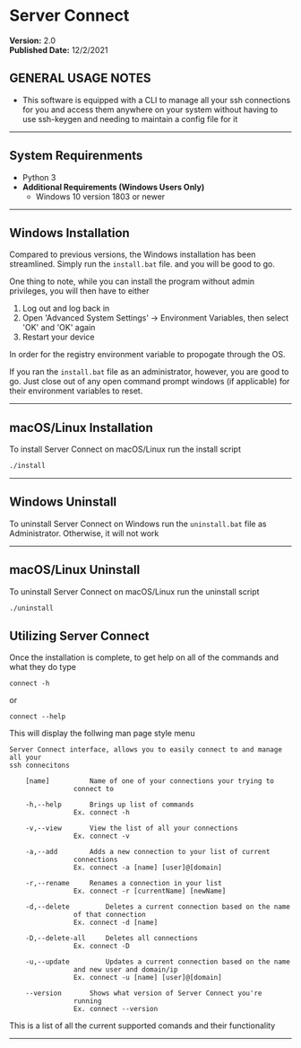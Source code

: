 # Server Connect
**Version:** 2.0<br />
**Published Date:** 12/2/2021

GENERAL USAGE NOTES
----------------------
- This software is equipped with a CLI to manage all your ssh connections for you
and access them anywhere on your system without having to use ssh-keygen and needing to
maintain a config file for it

---------

System Requirenments 
----------
- Python 3
- **Additional Requirements (Windows Users Only)**
  - Windows 10 version 1803 or newer
________

Windows Installation
----------
Compared to previous versions, the Windows installation has been streamlined.
Simply run the ```install.bat``` file. and you will be good to go.

One thing to note, while you can install the program without admin privileges, you will
then have to either

1. Log out and log back in
2. Open 'Advanced System Settings' -> Environment Variables, then select 'OK' and 'OK' again
3. Restart your device

In order for the registry environment variable to propogate through the OS.

If you ran the ```install.bat``` file as an administrator, however, you are good to go.
Just close out of any open command prompt windows (if applicable) for their environment 
variables to reset.

______

macOS/Linux Installation
------------------------

To install Server Connect on macOS/Linux run the install script
```bash
./install
```

------------------------

Windows Uninstall
----------
To uninstall Server Connect on Windows run the ```uninstall.bat``` file as 
Administrator. Otherwise, it will not work 

______

macOS/Linux Uninstall
------------------------

To uninstall Server Connect on macOS/Linux run the uninstall script
```bash
./uninstall
```

Utilizing Server Connect
----------------------

Once the installation is complete, to get help on all of the commands and what they 
do type 

	connect -h

or

	connect --help

This will display the follwing man page style menu
```
Server Connect interface, allows you to easily connect to and manage all your 
ssh connecitons

	[name] 			Name of one of your connections your trying to
				connect to

	-h,--help		Brings up list of commands
				Ex. connect -h

	-v,--view		View the list of all your connections
				Ex. connect -v

	-a,--add 		Adds a new connection to your list of current 
				connections
				Ex. connect -a [name] [user]@[domain]

	-r,--rename		Renames a connection in your list
				Ex. connect -r [currentName] [newName]

	-d,--delete 		Deletes a current connection based on the name 
				of that connection
				Ex. connect -d [name]
	
	-D,--delete-all		Deletes all connections
				Ex. connect -D

	-u,--update 		Updates a current connection based on the name 
				and new user and domain/ip
				Ex. connect -u [name] [user]@[domain]
				
	--version		Shows what version of Server Connect you're
				running
				Ex. connect --version	
```
This is a list of all the current supported comands and their functionality
________
